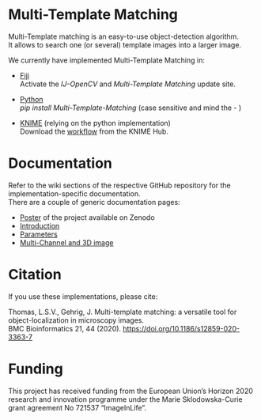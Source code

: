 # Multi-Template Matching
Multi-Template matching is an easy-to-use object-detection algorithm.  
It allows to search one (or several) template images into a larger image.

We currently have implemented Multi-Template Matching in:

- [Fiji](https://github.com/multi-template-matching/MultiTemplateMatching-Fiji)  
Activate the _IJ-OpenCV_ and _Multi-Template Matching_ update site.  

- [Python](https://github.com/multi-template-matching/MultiTemplateMatching-Python)  
_pip install Multi-Template-Matching_ (case sensitive and mind the - )

- [KNIME](https://github.com/multi-template-matching/MultiTemplateMatching-KNIME) (relying on the python implementation)  
Download the [workflow](https://hub.knime.com/l.thomas/spaces/Public/latest/Multi-Template%20Matching) from the KNIME Hub.

# Documentation
Refer to the wiki sections of the respective GitHub repository for the implementation-specific documentation.  
There are a couple of generic documentation pages:
- [Poster](http://doi.org/10.5281/zenodo.3698982) of the project available on Zenodo
- [Introduction](https://multi-template-matching.github.io/Multi-Template-Matching/doc/explanations)
- [Parameters](https://multi-template-matching.github.io/Multi-Template-Matching/doc/parameters)
- [Multi-Channel and 3D image](https://multi-template-matching.github.io/Multi-Template-Matching/doc/multichannel)


# Citation
If you use these implementations, please cite:
  
Thomas, L.S.V., Gehrig, J. Multi-template matching: a versatile tool for object-localization in microscopy images.   
BMC Bioinformatics 21, 44 (2020). https://doi.org/10.1186/s12859-020-3363-7

# Funding
This project has received funding from the European Union’s Horizon 2020 research and innovation programme under the Marie Sklodowska-Curie grant agreement No 721537 “ImageInLife”.
